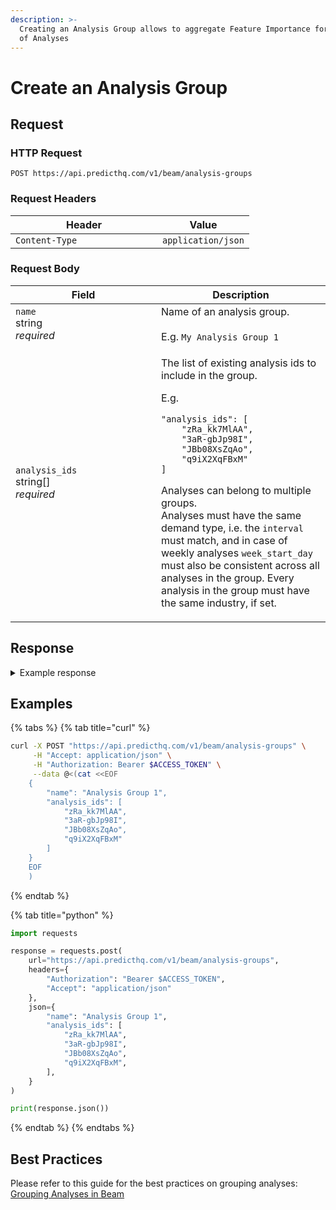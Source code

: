 ```yaml
---
description: >-
  Creating an Analysis Group allows to aggregate Feature Importance for a number
  of Analyses
---
```


# Create an Analysis Group

## Request

### HTTP Request

```http
POST https://api.predicthq.com/v1/beam/analysis-groups
```

### Request Headers

<table><thead><tr><th width="219">Header</th><th>Value</th></tr></thead><tbody><tr><td><code>Content-Type</code></td><td><code>application/json</code></td></tr></tbody></table>

### Request Body

<table><thead><tr><th width="217">Field</th><th>Description</th></tr></thead><tbody><tr><td><code>name</code><br>string<br><em>required</em></td><td>Name of an analysis group.<br><br>E.g. <code>My Analysis Group 1</code></td></tr><tr><td><code>analysis_ids</code><br>string[]<br><em>required</em></td><td><p>The list of existing analysis ids to include in the group.</p><p>E.g.</p><pre class="language-json"><code class="lang-json">"analysis_ids": [
    "zRa_kk7MlAA",
    "3aR-gbJp98I",
    "JBb08XsZqAo",
    "q9iX2XqFBxM"
]
</code></pre><p>Analyses can belong to multiple groups.<br>Analyses must have the same demand type, i.e. the <code>interval</code> must match, and in case of weekly analyses <code>week_start_day</code> must also be consistent across all analyses in the group. Every analysis in the group must have the same industry, if set.</p></td></tr></tbody></table>

## Response

<details>

<summary>Example response</summary>

Below is an example response:

```json
{
    "group_id": "wyy0nguQHPs"
}
```

</details>

## Examples

{% tabs %}
{% tab title="curl" %}
```bash
curl -X POST "https://api.predicthq.com/v1/beam/analysis-groups" \
     -H "Accept: application/json" \
     -H "Authorization: Bearer $ACCESS_TOKEN" \
     --data @<(cat <<EOF
    {
        "name": "Analysis Group 1",
        "analysis_ids": [
            "zRa_kk7MlAA",
            "3aR-gbJp98I",
            "JBb08XsZqAo",
            "q9iX2XqFBxM"
        ]
    }
    EOF
    )
```
{% endtab %}

{% tab title="python" %}
```python
import requests

response = requests.post(
    url="https://api.predicthq.com/v1/beam/analysis-groups",
    headers={
        "Authorization": "Bearer $ACCESS_TOKEN",
        "Accept": "application/json"
    },
    json={
        "name": "Analysis Group 1",
        "analysis_ids": [
            "zRa_kk7MlAA",
            "3aR-gbJp98I",
            "JBb08XsZqAo",
            "q9iX2XqFBxM",
        ],
    }
)

print(response.json())
```
{% endtab %}
{% endtabs %}

## Best Practices

Please refer to this guide for the best practices on grouping analyses: [Grouping Analyses in Beam](https://app.gitbook.com/s/Ri9YaBiPckypV66Jggc2/beam-relevancy-engine/grouping-analyses-in-beam)

